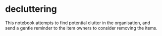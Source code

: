 # decluttering
This notebook attempts to find potential clutter in the organisation, and send a gentle reminder to the item owners to consider removing the items. 
